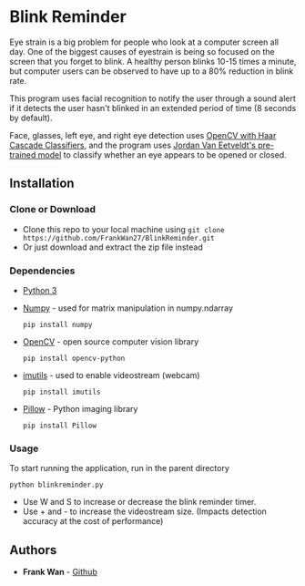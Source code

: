 # Blink Reminder
Eye strain is a big problem for people who look at a computer screen all day. One of the biggest causes of eyestrain is being so focused on the screen that you forget to blink. A healthy person blinks 10-15 times a minute, but computer users can be observed to have up to a 80% reduction in blink rate. 

This program uses facial recognition to notify the user through a sound alert if it detects the user hasn't blinked in an extended period of time (8 seconds by default).

Face, glasses, left eye, and right eye detection uses [OpenCV with Haar Cascade Classifiers](https://github.com/opencv/opencv/tree/master/data/haarcascades), and the program uses [Jordan Van Eetveldt's pre-trained model](https://github.com/Guarouba/face_rec) to classify whether an eye appears to be opened or closed. 

## Installation

### Clone or Download

- Clone this repo to your local machine using 
```git clone https://github.com/FrankWan27/BlinkReminder.git```
- Or just download and extract the zip file instead

### Dependencies

- [Python 3 ](https://www.python.org/downloads/)
- [Numpy](https://numpy.org/) - used for matrix manipulation in numpy.ndarray

  ```pip install numpy```
- [OpenCV](https://opencv.org/) - open source computer vision library
 
  ```pip install opencv-python```
- [imutils](https://pypi.org/project/imutils/) - used to enable videostream (webcam)
 
  ```pip install imutils```
- [Pillow](https://python-pillow.org/) - Python imaging library
 
  ```pip install Pillow```
 
### Usage
To start running the application, run in the parent directory
 
 ```python blinkreminder.py```
- Use W and S to increase or decrease the blink reminder timer. 
- Use + and - to increase the videostream size. (Impacts detection accuracy at the cost of performance)

## Authors

* **Frank Wan** - [Github](https://github.com/FrankWan27)
